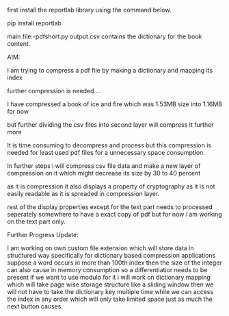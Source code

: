 first install the reportlab library
using the command below.

pip install reportlab

main file:-pdfshort.py
output.csv contains the dictionary for the book content.

AIM:

I am trying to compress a pdf file by making a dictionary and mapping its index

further compression is needed....

I have compressed a book of ice and fire which was 1.53MB size into 1.16MB for now

but further dividing the csv files into second layer will compress it further more

It is time consuming to decompress and process but this compression is needed for least used pdf files for a unnecessary space consumption.

In further steps i will compress csv file data and make a new layer of compression on it which might decrease its size by 30 to 40 percent

as it is compression it also displays a property of cryptography as it is not easily readable as it is spreaded in compression layer.

rest of the display properties except for the text part needs to processed seperately somewhere to have a exact copy of pdf but for now i am working on the text part only.

Further Progress Update:

I am working on own custom file extension which will store data in structured way specifically for dictionary based compression applications
suppose a word occurs in more than 100th index then the size of the integer can also cause in memory consumption so a differentiatior needs to be present if we want to use modulo for it
i will work on dictionary mapping which will take page wise storage structure like a sliding window then we will not have to take the dictionary key multiple time while we can access the index in any order which will only take limited space just as much the next button causes.

